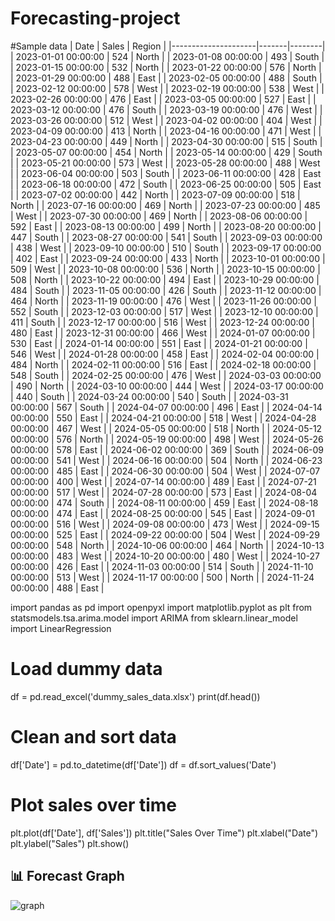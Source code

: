 # Forecasting-project
#Sample data
| Date                | Sales | Region |
|---------------------|-------|--------|
| 2023-01-01 00:00:00 | 524   | North  |
| 2023-01-08 00:00:00 | 493   | South  |
| 2023-01-15 00:00:00 | 532   | North  |
| 2023-01-22 00:00:00 | 576   | North  |
| 2023-01-29 00:00:00 | 488   | East   |
| 2023-02-05 00:00:00 | 488   | South  |
| 2023-02-12 00:00:00 | 578   | West   |
| 2023-02-19 00:00:00 | 538   | West   |
| 2023-02-26 00:00:00 | 476   | East   |
| 2023-03-05 00:00:00 | 527   | East   |
| 2023-03-12 00:00:00 | 476   | South  |
| 2023-03-19 00:00:00 | 476   | West   |
| 2023-03-26 00:00:00 | 512   | West   |
| 2023-04-02 00:00:00 | 404   | West   |
| 2023-04-09 00:00:00 | 413   | North  |
| 2023-04-16 00:00:00 | 471   | West   |
| 2023-04-23 00:00:00 | 449   | North  |
| 2023-04-30 00:00:00 | 515   | South  |
| 2023-05-07 00:00:00 | 454   | North  |
| 2023-05-14 00:00:00 | 429   | South  |
| 2023-05-21 00:00:00 | 573   | West   |
| 2023-05-28 00:00:00 | 488   | West   |
| 2023-06-04 00:00:00 | 503   | South  |
| 2023-06-11 00:00:00 | 428   | East   |
| 2023-06-18 00:00:00 | 472   | South  |
| 2023-06-25 00:00:00 | 505   | East   |
| 2023-07-02 00:00:00 | 442   | North  |
| 2023-07-09 00:00:00 | 518   | North  |
| 2023-07-16 00:00:00 | 469   | North  |
| 2023-07-23 00:00:00 | 485   | West   |
| 2023-07-30 00:00:00 | 469   | North  |
| 2023-08-06 00:00:00 | 592   | East   |
| 2023-08-13 00:00:00 | 499   | North  |
| 2023-08-20 00:00:00 | 447   | South  |
| 2023-08-27 00:00:00 | 541   | South  |
| 2023-09-03 00:00:00 | 438   | West   |
| 2023-09-10 00:00:00 | 510   | South  |
| 2023-09-17 00:00:00 | 402   | East   |
| 2023-09-24 00:00:00 | 433   | North  |
| 2023-10-01 00:00:00 | 509   | West   |
| 2023-10-08 00:00:00 | 536   | North  |
| 2023-10-15 00:00:00 | 508   | North  |
| 2023-10-22 00:00:00 | 494   | East   |
| 2023-10-29 00:00:00 | 484   | South  |
| 2023-11-05 00:00:00 | 426   | South  |
| 2023-11-12 00:00:00 | 464   | North  |
| 2023-11-19 00:00:00 | 476   | West   |
| 2023-11-26 00:00:00 | 552   | South  |
| 2023-12-03 00:00:00 | 517   | West   |
| 2023-12-10 00:00:00 | 411   | South  |
| 2023-12-17 00:00:00 | 516   | West   |
| 2023-12-24 00:00:00 | 480   | East   |
| 2023-12-31 00:00:00 | 466   | West   |
| 2024-01-07 00:00:00 | 530   | East   |
| 2024-01-14 00:00:00 | 551   | East   |
| 2024-01-21 00:00:00 | 546   | West   |
| 2024-01-28 00:00:00 | 458   | East   |
| 2024-02-04 00:00:00 | 484   | North  |
| 2024-02-11 00:00:00 | 516   | East   |
| 2024-02-18 00:00:00 | 548   | South  |
| 2024-02-25 00:00:00 | 476   | West   |
| 2024-03-03 00:00:00 | 490   | North  |
| 2024-03-10 00:00:00 | 444   | West   |
| 2024-03-17 00:00:00 | 440   | South  |
| 2024-03-24 00:00:00 | 540   | South  |
| 2024-03-31 00:00:00 | 567   | South  |
| 2024-04-07 00:00:00 | 496   | East   |
| 2024-04-14 00:00:00 | 550   | East   |
| 2024-04-21 00:00:00 | 518   | West   |
| 2024-04-28 00:00:00 | 467   | West   |
| 2024-05-05 00:00:00 | 518   | North  |
| 2024-05-12 00:00:00 | 576   | North  |
| 2024-05-19 00:00:00 | 498   | West   |
| 2024-05-26 00:00:00 | 578   | East   |
| 2024-06-02 00:00:00 | 369   | South  |
| 2024-06-09 00:00:00 | 541   | West   |
| 2024-06-16 00:00:00 | 504   | North  |
| 2024-06-23 00:00:00 | 485   | East   |
| 2024-06-30 00:00:00 | 504   | West   |
| 2024-07-07 00:00:00 | 400   | West   |
| 2024-07-14 00:00:00 | 489   | East   |
| 2024-07-21 00:00:00 | 517   | West   |
| 2024-07-28 00:00:00 | 573   | East   |
| 2024-08-04 00:00:00 | 474   | South  |
| 2024-08-11 00:00:00 | 459   | East   |
| 2024-08-18 00:00:00 | 474   | East   |
| 2024-08-25 00:00:00 | 545   | East   |
| 2024-09-01 00:00:00 | 516   | West   |
| 2024-09-08 00:00:00 | 473   | West   |
| 2024-09-15 00:00:00 | 525   | East   |
| 2024-09-22 00:00:00 | 504   | West   |
| 2024-09-29 00:00:00 | 548   | North  |
| 2024-10-06 00:00:00 | 464   | North  |
| 2024-10-13 00:00:00 | 483   | West   |
| 2024-10-20 00:00:00 | 480   | West   |
| 2024-10-27 00:00:00 | 426   | East   |
| 2024-11-03 00:00:00 | 514   | South  |
| 2024-11-10 00:00:00 | 513   | West   |
| 2024-11-17 00:00:00 | 500   | North  |
| 2024-11-24 00:00:00 | 488   | East   |



import pandas as pd 
import openpyxl
import matplotlib.pyplot as plt
from statsmodels.tsa.arima.model import ARIMA
from sklearn.linear_model import LinearRegression

# Load dummy data
df = pd.read_excel('dummy_sales_data.xlsx')
print(df.head())



# Clean and sort data
df['Date'] = pd.to_datetime(df['Date'])
df = df.sort_values('Date')

# Plot sales over time
plt.plot(df['Date'], df['Sales'])
plt.title("Sales Over Time")
plt.xlabel("Date")
plt.ylabel("Sales")
plt.show()
## 📊 Forecast Graph
![graph](https://github.com/user-attachments/assets/81833a51-344b-4a0d-afc5-03b1077ec90c)




